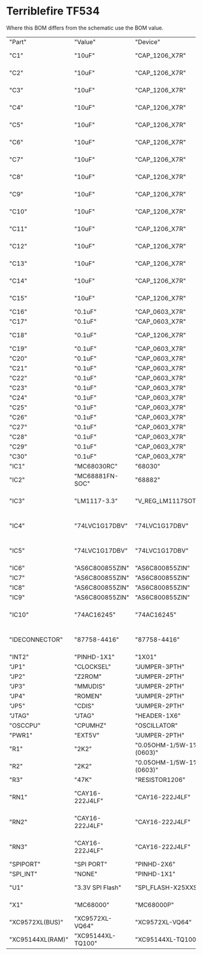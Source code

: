 # Terriblefire TF534 

Where this BOM differs from the schematic use the BOM value. 

|                  |                   |                         |                        |                                   |
|------------------|-------------------|-------------------------|------------------------|-----------------------------------|
| "Part"           | "Value"           | "Device"                | "Package"              | "Description"                     |
| "C1"             | "10uF"            | "CAP_1206_X7R"          | "1206"                 | "Ceramic Capacitors"              |
| "C2"             | "10uF"            | "CAP_1206_X7R"          | "1206"                 | "Ceramic Capacitors"              |
| "C3"             | "10uF"            | "CAP_1206_X7R"          | "1206"                 | "Ceramic Capacitors"              |
| "C4"             | "10uF"            | "CAP_1206_X7R"          | "1206"                 | "Ceramic Capacitors"              |
| "C5"             | "10uF"            | "CAP_1206_X7R"          | "1206"                 | "Ceramic Capacitors"              |
| "C6"             | "10uF"            | "CAP_1206_X7R"          | "1206"                 | "Ceramic Capacitors"              |
| "C7"             | "10uF"            | "CAP_1206_X7R"          | "1206"                 | "Ceramic Capacitors"              |
| "C8"             | "10uF"            | "CAP_1206_X7R"          | "1206"                 | "Ceramic Capacitors"              |
| "C9"             | "10uF"            | "CAP_1206_X7R"          | "1206"                 | "Ceramic Capacitors"              |
| "C10"            | "10uF"            | "CAP_1206_X7R"          | "1206"                 | "Ceramic Capacitors"              |
| "C11"            | "10uF"            | "CAP_1206_X7R"          | "1206"                 | "Ceramic Capacitors"              |
| "C12"            | "10uF"            | "CAP_1206_X7R"          | "1206"                 | "Ceramic Capacitors"              |
| "C13"            | "10uF"            | "CAP_1206_X7R"          | "1206"                 | "Ceramic Capacitors"              |
| "C14"            | "10uF"            | "CAP_1206_X7R"          | "1206"                 | "Ceramic Capacitors"              |
| "C15"            | "10uF"            | "CAP_1206_X7R"          | "1206"                 | "Ceramic Capacitors"              |
| "C16"            | "0.1uF"           | "CAP_0603_X7R"          | "0603"                 | "CAP-00810"                       |
| "C17"            | "0.1uF"           | "CAP_0603_X7R"          | "0603"                 | "CAP-00810"                       |
| "C18"            | "0.1uF"           | "CAP_1206_X7R"          | "1206"                 | "Ceramic Capacitors"              |
| "C19"            | "0.1uF"           | "CAP_0603_X7R"          | "0603"                 |                                   |
| "C20"            | "0.1uF"           | "CAP_0603_X7R"          | "0603"                 | "CAP-00810"                       |
| "C21"            | "0.1uF"           | "CAP_0603_X7R"          | "0603"                 |                                   |
| "C22"            | "0.1uF"           | "CAP_0603_X7R"          | "0603"                 |                                   |
| "C23"            | "0.1uF"           | "CAP_0603_X7R"          | "0603"                 |                                   |
| "C24"            | "0.1uF"           | "CAP_0603_X7R"          | "0603"                 |                                   |
| "C25"            | "0.1uF"           | "CAP_0603_X7R"          | "0603"                 |                                   |
| "C26"            | "0.1uF"           | "CAP_0603_X7R"          | "0603"                 |                                   |
| "C27"            | "0.1uF"           | "CAP_0603_X7R"          | "0603"                 |                                   |
| "C28"            | "0.1uF"           | "CAP_0603_X7R"          | "0603"                 |                                   |
| "C29"            | "0.1uF"           | "CAP_0603_X7R"          | "0603"                 |                                   |
| "C30"            | "0.1uF"           | "CAP_0603_X7R"          | "0603"                 |                                   |
| "IC1"            | "MC68030RC"       | "68030"                 | "MPGA128"              | "MOTOROLA"                        |
| "IC2"            | "MC68881FN-SOC"   | "68882"                 | "PLCC68-S"             | "unknown"                         |
| "IC3"            | "LM1117-3.3"      | "V_REG_LM1117SOT223"    | "SOT223"               | "Voltage Regulator LM1117"        |
| "IC4"            | "74LVC1G17DBV"    | "74LVC1G17DBV"          | "SOT23-5"              | "Single Schmitt-Trigger Buffer"   |
| "IC5"            | "74LVC1G17DBV"    | "74LVC1G17DBV"          | "SOT23-5"              | "Single Schmitt-Trigger Buffer"   |
| "IC6"            | "AS6C800855ZIN"   | "AS6C800855ZIN"         | "TSOP44-II"            |                                   |
| "IC7"            | "AS6C800855ZIN"   | "AS6C800855ZIN"         | "TSOP44-II"            |                                   |
| "IC8"            | "AS6C800855ZIN"   | "AS6C800855ZIN"         | "TSOP44-II"            |                                   |
| "IC9"            | "AS6C800855ZIN"   | "AS6C800855ZIN"         | "TSOP44-II"            |                                   |
| "IC10"           | "74AC16245"       | "74AC16245"             | "SSOP48DL"             | "16-bit BUS TRANSCEIVER, 3-state" |
| "IDECONNECTOR"   | "87758-4416"      | "87758-4416"            | "87758-4416"           | "44 Pin - 2mm Dual Row  HDR"      |
| "INT2"           | "PINHD-1X1"       | "1X01"                  | "PIN HEADER"           |                                   |
| "JP1"            | "CLOCKSEL"        | "JUMPER-3PTH"           | "1X03"                 |                                   |
| "JP2"            | "Z2ROM"           | "JUMPER-2PTH"           | "1X02"                 | "Jumper"                          |
| "JP3"            | "MMUDIS"          | "JUMPER-2PTH"           | "1X02"                 | "Jumper"                          |
| "JP4"            | "ROMEN"           | "JUMPER-2PTH"           | "1X02"                 | "Jumper"                          |
| "JP5"            | "CDIS"            | "JUMPER-2PTH"           | "1X02"                 | "Jumper"                          |
| "JTAG"           | "JTAG"            | "HEADER-1X6"            | "0.1 header x 6"       | "PIN HEADER"                      |
| "OSCCPU"         | "CPUMHZ"          | "OSCILLATOR"            | "OSC_7X5MM"            | "Oscillators"                     |
| "PWR1"           | "EXT5V"           | "JUMPER-2PTH"           | "1X02"                 | "Jumper"                          |
| "R1"             | "2K2"             | "0.05OHM-1/5W-1%(0603)" | "0603"                 | "RES-12535"                       |
| "R2"             | "2K2"             | "0.05OHM-1/5W-1%(0603)" | "0603"                 | "RES-12535"                       |
| "R3"             | "47K"             | "RESISTOR1206"          | "1206"                 | "Resistors"                       |
| "RN1"            | "CAY16-222J4LF"   | "CAY16-222J4LF"         | "RESCAXE80P320X160-8N" | "Res Thick Film Array 2K2 Ohm"    |
| "RN2"            | "CAY16-222J4LF"   | "CAY16-222J4LF"         | "RESCAXE80P320X160-8N" | "Res Thick Film Array 2K2 Ohm"    |
| "RN3"            | "CAY16-222J4LF"   | "CAY16-222J4LF"         | "RESCAXE80P320X160-8N" | "Res Thick Film Array 2K2 Ohm"    |
| "SPIPORT"        | "SPI PORT"        | "PINHD-2X6"             | "2X06"                 | "PIN HEADER"                      |
| "SPI_INT"        | "NONE"            | "PINHD-1X1"             | "1X01"                 | "PIN HEADER"                      |
| "U1"             | "3.3V SPI Flash"  | "SPI_FLASH-X25XXSMD"    | "SO08"                 | "32M Serial Flash Memory"         |
| "X1"             | "MC68000"         | "MC68000P"              | "DIL64"                | "68xxx PROCESSOR"                 |
| "XC9572XL(BUS)"  | "XC9572XL-VQ64"   | "XC9572XL-VQ64"         | "VQ64"                 |                                   |
| "XC95144XL(RAM)" | "XC95144XL-TQ100" | "XC95144XL-TQ100"       | "TQFP100"              |                                   |
